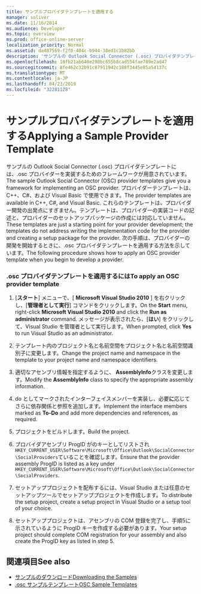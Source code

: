 ```yaml
---
title: サンプルプロバイダテンプレートを適用する
manager: soliver
ms.date: 11/16/2014
ms.audience: Developer
ms.topic: overview
ms.prod: office-online-server
localization_priority: Normal
ms.assetid: da487569-f2f0-404c-b944-38ed1c1b82bb
description: 'サンプルの Outlook Social Connector (.osc) プロバイダテンプレートには、.osc プロバイダーを実装するためのフレームワークが用意されています。 '
ms.openlocfilehash: 10fb21ab640e298bc655b8cad554fae789e2ad47
ms.sourcegitcommit: 8fe462c32b91c87911942c188f3445e85a54137c
ms.translationtype: MT
ms.contentlocale: ja-JP
ms.lasthandoff: 04/23/2019
ms.locfileid: "32281128"
---
```

# <a name="applying-a-sample-provider-template"></a><span data-ttu-id="cc31c-103">サンプルプロバイダテンプレートを適用する</span><span class="sxs-lookup"><span data-stu-id="cc31c-103">Applying a Sample Provider Template</span></span>

<span data-ttu-id="cc31c-104">サンプルの Outlook Social Connector (.osc) プロバイダテンプレートには、.osc プロバイダーを実装するためのフレームワークが用意されています。</span><span class="sxs-lookup"><span data-stu-id="cc31c-104">The sample Outlook Social Connector (OSC) provider templates give you a framework for implementing an OSC provider.</span></span> <span data-ttu-id="cc31c-105">プロバイダーテンプレートは、C++、C#、および Visual Basic で使用できます。</span><span class="sxs-lookup"><span data-stu-id="cc31c-105">The provider templates are available in C++, C#, and Visual Basic.</span></span> <span data-ttu-id="cc31c-106">これらのテンプレートは、プロバイダー開発の出発点にすぎません。テンプレートは、プロバイダーの実装コードの記述と、プロバイダーのセットアップパッケージの作成には対応していません。</span><span class="sxs-lookup"><span data-stu-id="cc31c-106">These templates are just a starting point for your provider development; the templates do not address writing the implementation code for the provider and creating a setup package for the provider.</span></span> <span data-ttu-id="cc31c-107">次の手順は、プロバイダーの開発を開始するときに、.osc プロバイダテンプレートを適用する方法を示しています。</span><span class="sxs-lookup"><span data-stu-id="cc31c-107">The following procedure shows how to apply an OSC provider template when you begin to develop a provider.</span></span>
  
### <a name="to-apply-an-osc-provider-template"></a><span data-ttu-id="cc31c-108">.osc プロバイダテンプレートを適用するには</span><span class="sxs-lookup"><span data-stu-id="cc31c-108">To apply an OSC provider template</span></span>

1. <span data-ttu-id="cc31c-109">[**スタート**] メニューで、[ **Microsoft Visual Studio 2010** ] を右クリックし、[**管理者として実行**] コマンドをクリックします。</span><span class="sxs-lookup"><span data-stu-id="cc31c-109">On the **Start** menu, right-click **Microsoft Visual Studio 2010** and click the **Run as administrator** command.</span></span> <span data-ttu-id="cc31c-110">メッセージが表示されたら、[**はい**] をクリックして、Visual Studio を管理者として実行します。</span><span class="sxs-lookup"><span data-stu-id="cc31c-110">When prompted, click **Yes** to run Visual Studio as an administrator.</span></span> 
    
2. <span data-ttu-id="cc31c-111">テンプレート内のプロジェクト名と名前空間をプロジェクト名と名前空間識別子に変更します。</span><span class="sxs-lookup"><span data-stu-id="cc31c-111">Change the project name and namespace in the template to your project name and namespace identifiers.</span></span>
    
3. <span data-ttu-id="cc31c-112">適切なアセンブリ情報を指定するように、 **AssemblyInfo**クラスを変更します。</span><span class="sxs-lookup"><span data-stu-id="cc31c-112">Modify the **AssemblyInfo** class to specify the appropriate assembly information.</span></span> 
    
4. <span data-ttu-id="cc31c-113">do としてマークされたインターフェイスメンバーを実装し、必要**に**応じてさらに依存関係と参照を追加します。</span><span class="sxs-lookup"><span data-stu-id="cc31c-113">Implement the interface members marked as **To-Do** and add more dependencies and references, as required.</span></span> 
    
5. <span data-ttu-id="cc31c-114">プロジェクトをビルドします。</span><span class="sxs-lookup"><span data-stu-id="cc31c-114">Build the project.</span></span>
    
6. <span data-ttu-id="cc31c-115">プロバイダアセンブリ ProgID がのキーとしてリストされ`HKEY_CURRENT_USER\Software\Microsoft\Office\Outlook\SocialConnector\SocialProviders`ていることを確認します。</span><span class="sxs-lookup"><span data-stu-id="cc31c-115">Ensure that the provider assembly ProgID is listed as a key under  `HKEY_CURRENT_USER\Software\Microsoft\Office\Outlook\SocialConnector\SocialProviders`.</span></span>
    
7. <span data-ttu-id="cc31c-116">セットアッププロジェクトを配布するには、Visual Studio または任意のセットアップツールでセットアッププロジェクトを作成します。</span><span class="sxs-lookup"><span data-stu-id="cc31c-116">To distribute the setup project, create a setup project in Visual Studio or a setup tool of your choice.</span></span>
    
8. <span data-ttu-id="cc31c-117">セットアッププロジェクトは、アセンブリの COM 登録を完了し、手順5に示されているように ProgID キーを作成する必要があります。</span><span class="sxs-lookup"><span data-stu-id="cc31c-117">Your setup project should complete COM registration for your assembly and also create the ProgID key as listed in step 5.</span></span>
    
## <a name="see-also"></a><span data-ttu-id="cc31c-118">関連項目</span><span class="sxs-lookup"><span data-stu-id="cc31c-118">See also</span></span>

- [<span data-ttu-id="cc31c-119">サンプルのダウンロード</span><span class="sxs-lookup"><span data-stu-id="cc31c-119">Downloading the Samples</span></span>](downloading-the-samples.md)
- [<span data-ttu-id="cc31c-120">.osc サンプルテンプレート</span><span class="sxs-lookup"><span data-stu-id="cc31c-120">OSC Sample Templates</span></span>](osc-sample-templates.md)

